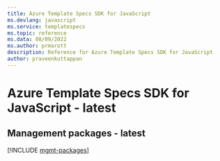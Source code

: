 ```yaml
---
title: Azure Template Specs SDK for JavaScript
ms.devlang: javascript
ms.service: templatespecs
ms.topic: reference
ms.data: 08/09/2022
ms.author: prmarott
description: Reference for Azure Template Specs SDK for JavaScript
author: praveenkuttappan
---
```

# Azure Template Specs SDK for JavaScript - latest

## Management packages - latest
[!INCLUDE [mgmt-packages](template-specs-mgmt-index.md)]